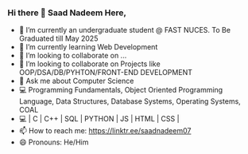 ### Hi there 👋 Saad Nadeem Here,

- 🔭 I’m currently an undergraduate student @ FAST NUCES. To Be Graduated till May 2025
- 🌱 I’m currently learning Web Development
- 👯 I’m looking to collaborate on ...
- 🤔 I’m looking to collaborate on Projects like OOP/DSA/DB/PYHTON/FRONT-END DEVELOPMENT
- 💬 Ask me about Computer Science
- 💻 Programming Fundamentals, Object Oriented Programming Language, Data Structures, Database Systems, Operating Systems, COAL
- 💻 | C | C++ | SQL | PYTHON | JS | HTML | CSS |
- 📫 How to reach me: https://linktr.ee/saadnadeem07
- 😄 Pronouns: He/Him

